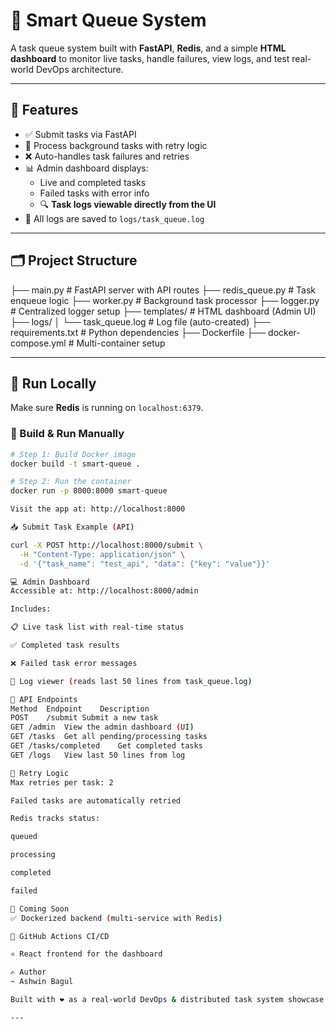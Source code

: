 # 🧠 Smart Queue System

A task queue system built with **FastAPI**, **Redis**, and a simple **HTML dashboard** to monitor live tasks, handle failures, view logs, and test real-world DevOps architecture.

---

## 🔧 Features

- ✅ Submit tasks via FastAPI
- 👷 Process background tasks with retry logic
- ❌ Auto-handles task failures and retries
- 📊 Admin dashboard displays:
  - Live and completed tasks
  - Failed tasks with error info
  - 🔍 **Task logs viewable directly from the UI**
- 📝 All logs are saved to `logs/task_queue.log`

---

## 🗂️ Project Structure

├── main.py # FastAPI server with API routes
├── redis_queue.py # Task enqueue logic
├── worker.py # Background task processor
├── logger.py # Centralized logger setup
├── templates/ # HTML dashboard (Admin UI)
├── logs/
│ └── task_queue.log # Log file (auto-created)
├── requirements.txt # Python dependencies
├── Dockerfile
├── docker-compose.yml # Multi-container setup

---

## 🚀 Run Locally

Make sure **Redis** is running on `localhost:6379`.

### 🔨 Build & Run Manually

```bash
# Step 1: Build Docker image
docker build -t smart-queue .

# Step 2: Run the container
docker run -p 8000:8000 smart-queue

Visit the app at: http://localhost:8000

📥 Submit Task Example (API)

curl -X POST http://localhost:8000/submit \
  -H "Content-Type: application/json" \
  -d '{"task_name": "test_api", "data": {"key": "value"}}'

💻 Admin Dashboard
Accessible at: http://localhost:8000/admin

Includes:

📋 Live task list with real-time status

✅ Completed task results

❌ Failed task error messages

📁 Log viewer (reads last 50 lines from task_queue.log)

🧪 API Endpoints
Method	Endpoint	Description
POST	/submit	Submit a new task
GET	/admin	View the admin dashboard (UI)
GET	/tasks	Get all pending/processing tasks
GET	/tasks/completed	Get completed tasks
GET	/logs	View last 50 lines from log

🔁 Retry Logic
Max retries per task: 2

Failed tasks are automatically retried

Redis tracks status:

queued

processing

completed

failed

🐳 Coming Soon
✅ Dockerized backend (multi-service with Redis)

🔄 GitHub Actions CI/CD

⚛️ React frontend for the dashboard

✍️ Author
~ Ashwin Bagul

Built with ❤️ as a real-world DevOps & distributed task system showcase.

---